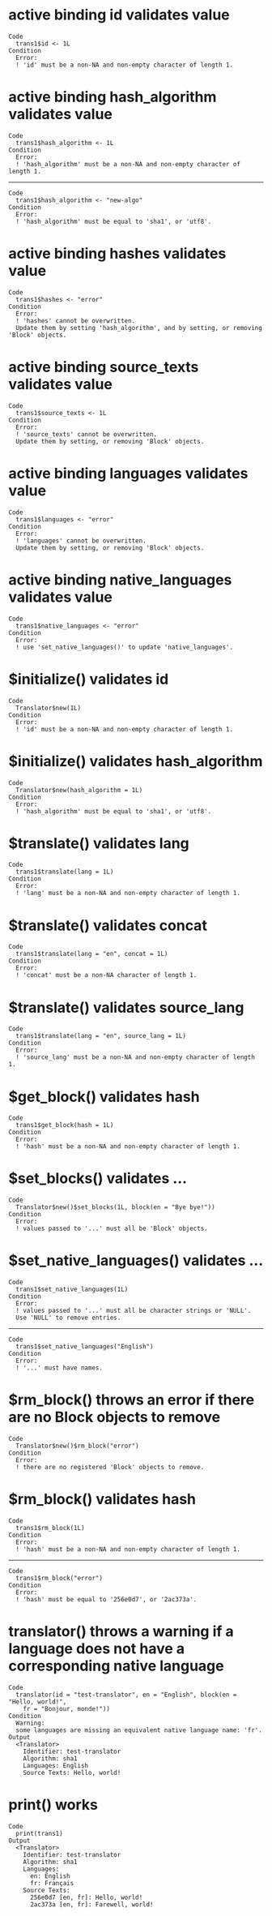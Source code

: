 # active binding id validates value

    Code
      trans1$id <- 1L
    Condition
      Error:
      ! 'id' must be a non-NA and non-empty character of length 1.

# active binding hash_algorithm validates value

    Code
      trans1$hash_algorithm <- 1L
    Condition
      Error:
      ! 'hash_algorithm' must be a non-NA and non-empty character of length 1.

---

    Code
      trans1$hash_algorithm <- "new-algo"
    Condition
      Error:
      ! 'hash_algorithm' must be equal to 'sha1', or 'utf8'.

# active binding hashes validates value

    Code
      trans1$hashes <- "error"
    Condition
      Error:
      ! 'hashes' cannot be overwritten.
      Update them by setting 'hash_algorithm', and by setting, or removing 'Block' objects.

# active binding source_texts validates value

    Code
      trans1$source_texts <- 1L
    Condition
      Error:
      ! 'source_texts' cannot be overwritten.
      Update them by setting, or removing 'Block' objects.

# active binding languages validates value

    Code
      trans1$languages <- "error"
    Condition
      Error:
      ! 'languages' cannot be overwritten.
      Update them by setting, or removing 'Block' objects.

# active binding native_languages validates value

    Code
      trans1$native_languages <- "error"
    Condition
      Error:
      ! use 'set_native_languages()' to update 'native_languages'.

# $initialize() validates id

    Code
      Translator$new(1L)
    Condition
      Error:
      ! 'id' must be a non-NA and non-empty character of length 1.

# $initialize() validates hash_algorithm

    Code
      Translator$new(hash_algorithm = 1L)
    Condition
      Error:
      ! 'hash_algorithm' must be equal to 'sha1', or 'utf8'.

# $translate() validates lang

    Code
      trans1$translate(lang = 1L)
    Condition
      Error:
      ! 'lang' must be a non-NA and non-empty character of length 1.

# $translate() validates concat

    Code
      trans1$translate(lang = "en", concat = 1L)
    Condition
      Error:
      ! 'concat' must be a non-NA character of length 1.

# $translate() validates source_lang

    Code
      trans1$translate(lang = "en", source_lang = 1L)
    Condition
      Error:
      ! 'source_lang' must be a non-NA and non-empty character of length 1.

# $get_block() validates hash

    Code
      trans1$get_block(hash = 1L)
    Condition
      Error:
      ! 'hash' must be a non-NA and non-empty character of length 1.

# $set_blocks() validates ...

    Code
      Translator$new()$set_blocks(1L, block(en = "Bye bye!"))
    Condition
      Error:
      ! values passed to '...' must all be 'Block' objects.

# $set_native_languages() validates ...

    Code
      trans1$set_native_languages(1L)
    Condition
      Error:
      ! values passed to '...' must all be character strings or 'NULL'.
      Use 'NULL' to remove entries.

---

    Code
      trans1$set_native_languages("English")
    Condition
      Error:
      ! '...' must have names.

# $rm_block() throws an error if there are no Block objects to remove

    Code
      Translator$new()$rm_block("error")
    Condition
      Error:
      ! there are no registered 'Block' objects to remove.

# $rm_block() validates hash

    Code
      trans1$rm_block(1L)
    Condition
      Error:
      ! 'hash' must be a non-NA and non-empty character of length 1.

---

    Code
      trans1$rm_block("error")
    Condition
      Error:
      ! 'hash' must be equal to '256e0d7', or '2ac373a'.

# translator() throws a warning if a language does not have a corresponding native language

    Code
      translator(id = "test-translator", en = "English", block(en = "Hello, world!",
        fr = "Bonjour, monde!"))
    Condition
      Warning:
      some languages are missing an equivalent native language name: 'fr'.
    Output
      <Translator>
        Identifier: test-translator
        Algorithm: sha1
        Languages: English
        Source Texts: Hello, world!

# print() works

    Code
      print(trans1)
    Output
      <Translator>
        Identifier: test-translator
        Algorithm: sha1
        Languages: 
          en: English
          fr: Français
        Source Texts: 
          256e0d7 [en, fr]: Hello, world!
          2ac373a [en, fr]: Farewell, world!

